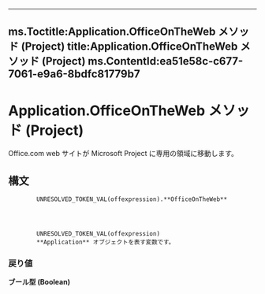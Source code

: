 

---
ms.Toctitle:Application.OfficeOnTheWeb メソッド (Project)
title:Application.OfficeOnTheWeb メソッド (Project)
ms.ContentId:ea51e58c-c677-7061-e9a6-8bdfc81779b7
---
# Application.OfficeOnTheWeb メソッド (Project)




Office.com web サイトが Microsoft Project に専用の領域に移動します。

## 構文

            UNRESOLVED_TOKEN_VAL(offexpression).**OfficeOnTheWeb**




            UNRESOLVED_TOKEN_VAL(offexpression)
            **Application** オブジェクトを表す変数です。

### 戻り値
**ブール型 (Boolean)**






